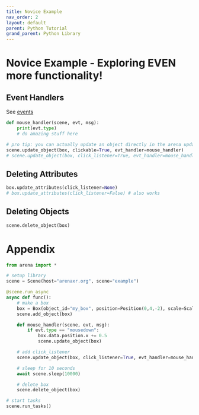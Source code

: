 ```yaml
---
title: Novice Example
nav_order: 2
layout: default
parent: Python Tutorial
grand_parent: Python Library
---
```


# Novice Example - Exploring EVEN more functionality!

## Event Handlers
See [events](https://docs.arenaxr.org/content/python/events.html)
```python
def mouse_handler(scene, evt, msg):
    print(evt.type)
    # do amazing stuff here

# pro tip: you can actually update an object directly in the arena update_object function
scene.update_object(box, clickable=True, evt_handler=mouse_handler)
# scene.update_object(box, click_listener=True, evt_handler=mouse_handler) # also works
```

## Deleting Attributes
```python
box.update_attributes(click_listener=None)
# box.update_attributes(click_listener=False) # also works
```

## Deleting Objects
```python
scene.delete_object(box)
```

# Appendix
```python
from arena import *

# setup library
scene = Scene(host="arenaxr.org", scene="example")

@scene.run_async
async def func():
    # make a box
    box = Box(object_id="my_box", position=Position(0,4,-2), scale=Scale(2,2,2))
    scene.add_object(box)

    def mouse_handler(scene, evt, msg):
        if evt.type == "mousedown":
            box.data.position.x += 0.5
            scene.update_object(box)

    # add click_listener
    scene.update_object(box, click_listener=True, evt_handler=mouse_handler)

    # sleep for 10 seconds
    await scene.sleep(10000)

    # delete box
    scene.delete_object(box)

# start tasks
scene.run_tasks()
```
